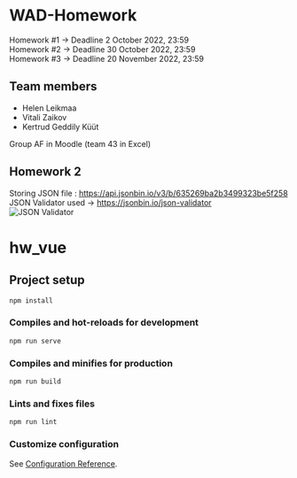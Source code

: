 # WAD-Homework

Homework #1 -> Deadline 2 October 2022, 23:59  
Homework #2 -> Deadline 30 October 2022, 23:59  
Homework #3 -> Deadline 20 November 2022, 23:59


## Team members
- Helen Leikmaa
- Vitali Zaikov
- Kertrud Geddily Küüt 

Group AF in Moodle (team 43 in Excel)


## Homework 2  
Storing JSON file : https://api.jsonbin.io/v3/b/635269ba2b3499323be5f258  
JSON Validator used -> https://jsonbin.io/json-validator  
![JSON Validator](https://i.imgur.com/VSSHxvc.png)  
 
# hw_vue

## Project setup
```
npm install
```

### Compiles and hot-reloads for development
```
npm run serve
```

### Compiles and minifies for production
```
npm run build
```

### Lints and fixes files
```
npm run lint
```

### Customize configuration
See [Configuration Reference](https://cli.vuejs.org/config/).
